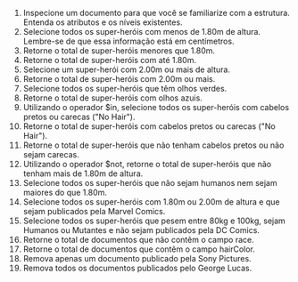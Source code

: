 1. Inspecione um documento para que você se familiarize com a estrutura. Entenda os atributos e os níveis existentes.
2. Selecione todos os super-heróis com menos de 1.80m de altura. Lembre-se de que essa informação está em centímetros.
3. Retorne o total de super-heróis menores que 1.80m.
4. Retorne o total de super-heróis com até 1.80m.
5. Selecione um super-herói com 2.00m ou mais de altura.
6. Retorne o total de super-heróis com 2.00m ou mais.
7. Selecione todos os super-heróis que têm olhos verdes.
8. Retorne o total de super-heróis com olhos azuis.
9. Utilizando o operador $in, selecione todos os super-heróis com cabelos pretos ou carecas ("No Hair").
10. Retorne o total de super-heróis com cabelos pretos ou carecas ("No Hair").
11. Retorne o total de super-heróis que não tenham cabelos pretos ou não sejam carecas.
12. Utilizando o operador $not, retorne o total de super-heróis que não tenham mais de 1.80m de altura.
13. Selecione todos os super-heróis que não sejam humanos nem sejam maiores do que 1.80m.
14. Selecione todos os super-heróis com 1.80m ou 2.00m de altura e que sejam publicados pela Marvel Comics.
15. Selecione todos os super-heróis que pesem entre 80kg e 100kg, sejam Humanos ou Mutantes e não sejam publicados pela DC Comics.
16. Retorne o total de documentos que não contêm o campo race.
17. Retorne o total de documentos que contêm o campo hairColor.
18. Remova apenas um documento publicado pela Sony Pictures.
19. Remova todos os documentos publicados pelo George Lucas.
